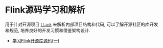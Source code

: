 # Flink源码学习和解析

用于针对开源项目 [`flink`](https://github.com/apache/flink) 来解析内部项目结构和代码,
可以了解开源社区的库开发和规范, 培养良好的开发习惯和借鉴架构设计.

- [学习Flink开源库源码(一)](https://www.meteorcat.net/post/java/flink_pekko_of1/)
